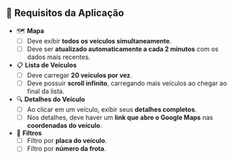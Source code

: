 ## 📝 Requisitos da Aplicação

- 🗺️ **Mapa**
  - [ ] Deve exibir **todos os veículos simultaneamente**.
  - [ ] Deve ser **atualizado automaticamente a cada 2 minutos** com os dados mais recentes.

- 📋 **Lista de Veículos**
  - [ ] Deve carregar **20 veículos por vez**.
  - [ ] Deve possuir **scroll infinito**, carregando mais veículos ao chegar ao final da lista.

- 🔍 **Detalhes do Veículo**
  - [ ] Ao clicar em um veículo, exibir seus **detalhes completos**.
  - [ ] Nos detalhes, deve haver um **link que abre o Google Maps** nas **coordenadas do veículo**.

- 🎯 **Filtros**
  - [ ] Filtro por **placa do veículo**.
  - [ ] Filtro por **número da frota**.
